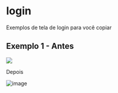 # login
Exemplos de tela de login para você copiar

## Exemplo 1 - Antes

![](https://cloud.githubusercontent.com/assets/1509692/10262771/9ee58d6e-69ac-11e5-853f-8b7f976b4dcc.png)


Depois

![image](https://github.com/user-attachments/assets/a2e5f0d1-242f-405d-a4be-2469cd2fd5f1)




